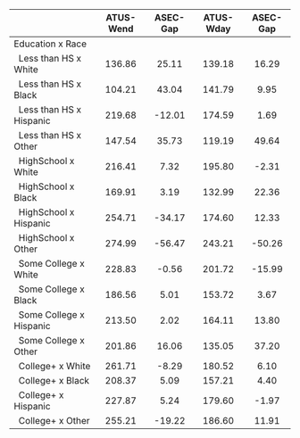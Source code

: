 
|                      |    ATUS-Wend |     ASEC-Gap |    ATUS-Wday |     ASEC-Gap |
| -------------------- | :----------: | :----------: | :----------: | :----------: |
| Education x Race     |              |              |              |              |
| &nbsp;&nbsp;Less than HS x White |       136.86 |        25.11 |       139.18 |        16.29 |
| &nbsp;&nbsp;Less than HS x Black |       104.21 |        43.04 |       141.79 |         9.95 |
| &nbsp;&nbsp;Less than HS x Hispanic |       219.68 |       -12.01 |       174.59 |         1.69 |
| &nbsp;&nbsp;Less than HS x Other |       147.54 |        35.73 |       119.19 |        49.64 |
| &nbsp;&nbsp;HighSchool x White |       216.41 |         7.32 |       195.80 |        -2.31 |
| &nbsp;&nbsp;HighSchool x Black |       169.91 |         3.19 |       132.99 |        22.36 |
| &nbsp;&nbsp;HighSchool x Hispanic |       254.71 |       -34.17 |       174.60 |        12.33 |
| &nbsp;&nbsp;HighSchool x Other |       274.99 |       -56.47 |       243.21 |       -50.26 |
| &nbsp;&nbsp;Some College x White |       228.83 |        -0.56 |       201.72 |       -15.99 |
| &nbsp;&nbsp;Some College x Black |       186.56 |         5.01 |       153.72 |         3.67 |
| &nbsp;&nbsp;Some College x Hispanic |       213.50 |         2.02 |       164.11 |        13.80 |
| &nbsp;&nbsp;Some College x Other |       201.86 |        16.06 |       135.05 |        37.20 |
| &nbsp;&nbsp;College+ x White |       261.71 |        -8.29 |       180.52 |         6.10 |
| &nbsp;&nbsp;College+ x Black |       208.37 |         5.09 |       157.21 |         4.40 |
| &nbsp;&nbsp;College+ x Hispanic |       227.87 |         5.24 |       179.60 |        -1.97 |
| &nbsp;&nbsp;College+ x Other |       255.21 |       -19.22 |       186.60 |        11.91 |

